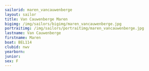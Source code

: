 ```yaml
---
sailorid: maren_vancauwenberge
layout: sailor
title: Van Cauwenberge Maren
bigimg: /img/sailors/bigimg/maren_vancauwenberge.jpg
portraitimg: /img/sailors/portraitimg/maren_vancauwenberge.jpg
lastname: Van Cauwenberge
firstname: Maren
boat: BEL114
clubid: nwv
yearborn: 
junior: 
sex: F
---
```

